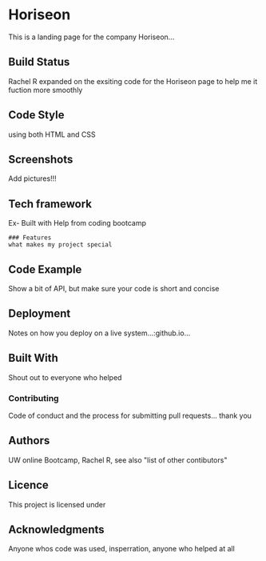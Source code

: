 
# Horiseon 

This is a landing page for the company Horiseon...

## Build Status 

Rachel R expanded on the exsiting code for the Horiseon page to help me it fuction more smoothly 

## Code Style 

using both HTML and CSS

## Screenshots

Add pictures!!!

## Tech framework 

Ex-
    Built with
        Help from coding bootcamp

    ### Features 
    what makes my project special

## Code Example 

Show a bit of API, but make sure your code is short and concise

## Deployment 

Notes on how you deploy on a live system...:github.io...

## Built With 

Shout out to everyone who helped 

### Contributing 

Code of conduct and the process for submitting pull requests... thank you

## Authors 

UW online Bootcamp, Rachel R, see also "list of other contibutors"

## Licence 

This project is licensed under

## Acknowledgments 

Anyone whos code was used, insperration, anyone who helped at all

